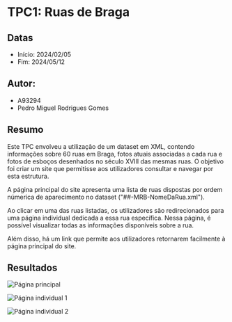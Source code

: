 # TPC1: Ruas de Braga

## Datas
- Início: 2024/02/05
- Fim: 2024/05/12

## Autor:
- A93294
- Pedro Miguel Rodrigues Gomes

## Resumo
Este TPC envolveu a utilização de um dataset em XML, contendo informações sobre 60 ruas em Braga, fotos atuais associadas a cada rua e fotos de esboços desenhados no século XVIII das mesmas ruas. O objetivo foi criar um site que permitisse aos utilizadores consultar e navegar por esta estrutura.

A página principal do site apresenta uma lista de ruas dispostas por ordem númerica de aparecimento no dataset ("##-MRB-NomeDaRua.xml").

Ao clicar em uma das ruas listadas, os utilizadores são redirecionados para uma página individual dedicada a essa rua específica. Nessa página, é possível visualizar todas as informações disponíveis sobre a rua. 

Além disso, há um link que permite aos utilizadores retornarem facilmente à página principal do site.

## Resultados


![Página principal](https://mayorx.xyz/Media/EngWeb2024/ruas_lista.png)

![Página individual 1](https://mayorx.xyz/Media/EngWeb2024/ruas_rua_1.png)

![Página individual 2](https://mayorx.xyz/Media/EngWeb2024/ruas_rua_2.png)


